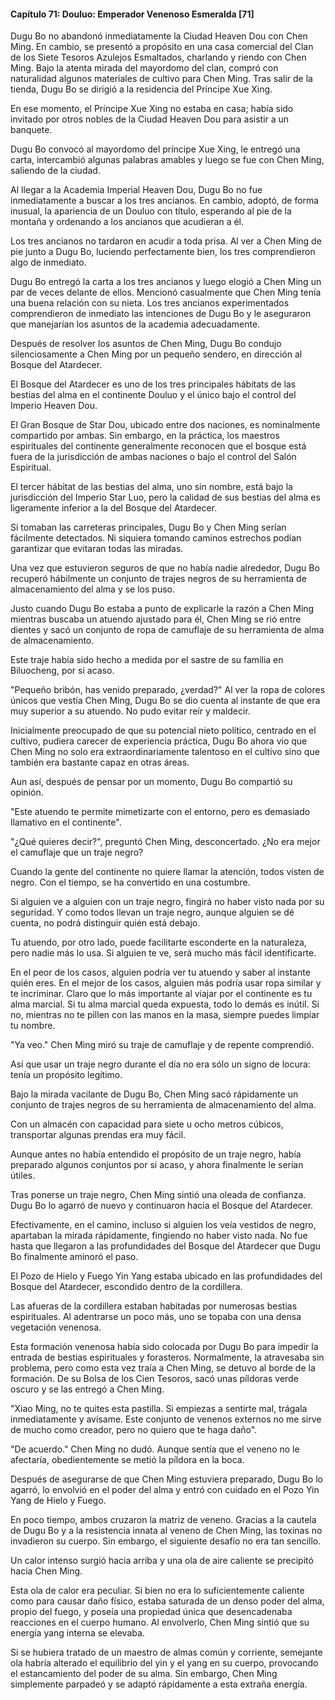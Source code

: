 
#### Capítulo 71: Douluo: Emperador Venenoso Esmeralda [71]

Dugu Bo no abandonó inmediatamente la Ciudad Heaven Dou con Chen Ming. En cambio, se presentó a propósito en una casa comercial del Clan de los Siete Tesoros Azulejos Esmaltados, charlando y riendo con Chen Ming. Bajo la atenta mirada del mayordomo del clan, compró con naturalidad algunos materiales de cultivo para Chen Ming. Tras salir de la tienda, Dugu Bo se dirigió a la residencia del Príncipe Xue Xing.

En ese momento, el Príncipe Xue Xing no estaba en casa; había sido invitado por otros nobles de la Ciudad Heaven Dou para asistir a un banquete.

Dugu Bo convocó al mayordomo del príncipe Xue Xing, le entregó una carta, intercambió algunas palabras amables y luego se fue con Chen Ming, saliendo de la ciudad.

Al llegar a la Academia Imperial Heaven Dou, Dugu Bo no fue inmediatamente a buscar a los tres ancianos. En cambio, adoptó, de forma inusual, la apariencia de un Douluo con título, esperando al pie de la montaña y ordenando a los ancianos que acudieran a él.

Los tres ancianos no tardaron en acudir a toda prisa. Al ver a Chen Ming de pie junto a Dugu Bo, luciendo perfectamente bien, los tres comprendieron algo de inmediato.

Dugu Bo entregó la carta a los tres ancianos y luego elogió a Chen Ming un par de veces delante de ellos. Mencionó casualmente que Chen Ming tenía una buena relación con su nieta. Los tres ancianos experimentados comprendieron de inmediato las intenciones de Dugu Bo y le aseguraron que manejarían los asuntos de la academia adecuadamente.

Después de resolver los asuntos de Chen Ming, Dugu Bo condujo silenciosamente a Chen Ming por un pequeño sendero, en dirección al Bosque del Atardecer.

El Bosque del Atardecer es uno de los tres principales hábitats de las bestias del alma en el continente Douluo y el único bajo el control del Imperio Heaven Dou.

El Gran Bosque de Star Dou, ubicado entre dos naciones, es nominalmente compartido por ambas. Sin embargo, en la práctica, los maestros espirituales del continente generalmente reconocen que el bosque está fuera de la jurisdicción de ambas naciones o bajo el control del Salón Espiritual.

El tercer hábitat de las bestias del alma, uno sin nombre, está bajo la jurisdicción del Imperio Star Luo, pero la calidad de sus bestias del alma es ligeramente inferior a la del Bosque del Atardecer.

Si tomaban las carreteras principales, Dugu Bo y Chen Ming serían fácilmente detectados. Ni siquiera tomando caminos estrechos podían garantizar que evitaran todas las miradas.

Una vez que estuvieron seguros de que no había nadie alrededor, Dugu Bo recuperó hábilmente un conjunto de trajes negros de su herramienta de almacenamiento del alma y se los puso.

Justo cuando Dugu Bo estaba a punto de explicarle la razón a Chen Ming mientras buscaba un atuendo ajustado para él, Chen Ming se rió entre dientes y sacó un conjunto de ropa de camuflaje de su herramienta de alma de almacenamiento.

Este traje había sido hecho a medida por el sastre de su familia en Biluocheng, por si acaso.

"Pequeño bribón, has venido preparado, ¿verdad?" Al ver la ropa de colores únicos que vestía Chen Ming, Dugu Bo se dio cuenta al instante de que era muy superior a su atuendo. No pudo evitar reír y maldecir.

Inicialmente preocupado de que su potencial nieto político, centrado en el cultivo, pudiera carecer de experiencia práctica, Dugu Bo ahora vio que Chen Ming no solo era extraordinariamente talentoso en el cultivo sino que también era bastante capaz en otras áreas.

Aun así, después de pensar por un momento, Dugu Bo compartió su opinión.

"Este atuendo te permite mimetizarte con el entorno, pero es demasiado llamativo en el continente".

"¿Qué quieres decir?", preguntó Chen Ming, desconcertado. ¿No era mejor el camuflaje que un traje negro?

Cuando la gente del continente no quiere llamar la atención, todos visten de negro. Con el tiempo, se ha convertido en una costumbre.

Si alguien ve a alguien con un traje negro, fingirá no haber visto nada por su seguridad. Y como todos llevan un traje negro, aunque alguien se dé cuenta, no podrá distinguir quién está debajo.

Tu atuendo, por otro lado, puede facilitarte esconderte en la naturaleza, pero nadie más lo usa. Si alguien te ve, será mucho más fácil identificarte.

En el peor de los casos, alguien podría ver tu atuendo y saber al instante quién eres. En el mejor de los casos, alguien más podría usar ropa similar y te incriminar. Claro que lo más importante al viajar por el continente es tu alma marcial. Si tu alma marcial queda expuesta, todo lo demás es inútil. Si no, mientras no te pillen con las manos en la masa, siempre puedes limpiar tu nombre.

"Ya veo." Chen Ming miró su traje de camuflaje y de repente comprendió.

Así que usar un traje negro durante el día no era sólo un signo de locura: tenía un propósito legítimo.

Bajo la mirada vacilante de Dugu Bo, Chen Ming sacó rápidamente un conjunto de trajes negros de su herramienta de almacenamiento del alma.

Con un almacén con capacidad para siete u ocho metros cúbicos, transportar algunas prendas era muy fácil.

Aunque antes no había entendido el propósito de un traje negro, había preparado algunos conjuntos por si acaso, y ahora finalmente le serían útiles.

Tras ponerse un traje negro, Chen Ming sintió una oleada de confianza. Dugu Bo lo agarró de nuevo y continuaron hacia el Bosque del Atardecer.

Efectivamente, en el camino, incluso si alguien los veía vestidos de negro, apartaban la mirada rápidamente, fingiendo no haber visto nada. No fue hasta que llegaron a las profundidades del Bosque del Atardecer que Dugu Bo finalmente aminoró el paso.

El Pozo de Hielo y Fuego Yin Yang estaba ubicado en las profundidades del Bosque del Atardecer, escondido dentro de la cordillera.

Las afueras de la cordillera estaban habitadas por numerosas bestias espirituales. Al adentrarse un poco más, uno se topaba con una densa vegetación venenosa.

Esta formación venenosa había sido colocada por Dugu Bo para impedir la entrada de bestias espirituales y forasteros. Normalmente, la atravesaba sin problema, pero como esta vez traía a Chen Ming, se detuvo al borde de la formación. De su Bolsa de los Cien Tesoros, sacó unas píldoras verde oscuro y se las entregó a Chen Ming.

"Xiao Ming, no te quites esta pastilla. Si empiezas a sentirte mal, trágala inmediatamente y avísame. Este conjunto de venenos externos no me sirve de mucho como creador, pero no quiero que te haga daño".

"De acuerdo." Chen Ming no dudó. Aunque sentía que el veneno no le afectaría, obedientemente se metió la píldora en la boca.

Después de asegurarse de que Chen Ming estuviera preparado, Dugu Bo lo agarró, lo envolvió en el poder del alma y entró con cuidado en el Pozo Yin Yang de Hielo y Fuego.

En poco tiempo, ambos cruzaron la matriz de veneno. Gracias a la cautela de Dugu Bo y a la resistencia innata al veneno de Chen Ming, las toxinas no invadieron su cuerpo. Sin embargo, el siguiente desafío no era tan sencillo.

Un calor intenso surgió hacia arriba y una ola de aire caliente se precipitó hacia Chen Ming.

Esta ola de calor era peculiar. Si bien no era lo suficientemente caliente como para causar daño físico, estaba saturada de un denso poder del alma, propio del fuego, y poseía una propiedad única que desencadenaba reacciones en el cuerpo humano. Al envolverlo, Chen Ming sintió que su energía yang interna se elevaba.

Si se hubiera tratado de un maestro de almas común y corriente, semejante ola habría alterado el equilibrio del yin y el yang en su cuerpo, provocando el estancamiento del poder de su alma. Sin embargo, Chen Ming simplemente parpadeó y se adaptó rápidamente a esta extraña energía.